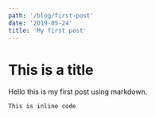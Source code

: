 ```yaml
---
path: '/blog/first-post'
date: '2019-05-24'
title: 'My first post'
---
```


# This is a title

Hello this is my first post using markdown.

`This is inline code`
